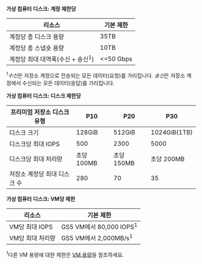 **가상 컴퓨터 디스크: 계정 제한당**

리소스|기본 제한
---|---
계정당 총 디스크 용량|35TB
계정당 총 스냅숏 용량|10TB
계정당 최대 대역폭(수신 + 송신<sup>1</sup>)|<=50 Gbps

<sup>1</sup>*수신*은 저장소 계정으로 전송되는 모든 데이터(요청)를 가리킵니다. *송신*은 저장소 계정에서 수신되는 모든 데이터(응답)를 가리킵니다.

**가상 컴퓨터 디스크: 디스크 제한당**

프리미엄 저장소 디스크 유형 | P10 | P20 | P30
---|---|---|---
디스크 크기 | 128GiB | 512GiB | 1024GiB(1TB)
디스크당 최대 IOPS | 500 | 2300 | 5000
디스크당 최대 처리량 | 초당 100MB | 초당 150MB | 초당 200MB
저장소 계정당 최대 디스크 수 | 280 | 70 | 35

**가상 컴퓨터 디스크: VM당 제한**

리소스|기본 제한
---|---
VM당 최대 IOPS|GS5 VM에서 80,000 IOPS<sup>1</sup>
VM당 최대 처리량|GS5 VM에서 2,000MB/s<sup>1</sup>

<sup>1</sup>다른 VM 용량에 대한 제한은 [VM 용량](../articles/virtual-machines/virtual-machines-linux-sizes.md)을 참조하세요.

<!---HONumber=AcomDC_0615_2016-->
